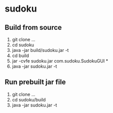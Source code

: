 # sudoku

## Build from source

1. git clone ...
2. cd sudoku
3. java -jar build/sudoku.jar -t
4. cd build
5. jar -cvfe sudoku.jar com.sudoku.SudokuGUI *
6. java -jar sudoku.jar -t

## Run prebuilt jar file

1. git clone ...
2. cd sudoku/build
3. java -jar sudoku.jar -t
